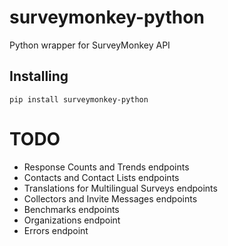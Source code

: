# surveymonkey-python
Python wrapper for SurveyMonkey API

## Installing
```
pip install surveymonkey-python
```

# TODO
- Response Counts and Trends endpoints
- Contacts and Contact Lists endpoints
- Translations for Multilingual Surveys endpoints
- Collectors and Invite Messages endpoints
- Benchmarks endpoints
- Organizations endpoint
- Errors endpoint
